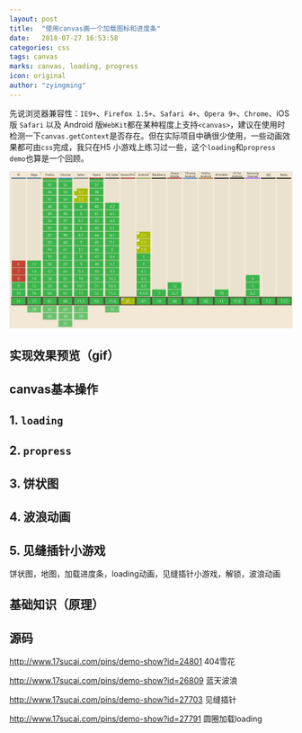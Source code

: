 ```yaml
---
layout: post
title:  "使用canvas画一个加载图标和进度条"
date:   2018-07-27 16:53:58
categories: css
tags: canvas
marks: canvas, loading, progress
icon: original
author: "zyingming"
---
```

先说浏览器兼容性：`IE9+`、`Firefox 1.5+`、`Safari 4+`、`Opera 9+`、`Chrome`、iOS 版 `Safari` 以及 Android 版`WebKit`都在某种程度上支持`<canvas>`，建议在使用时检测一下`canvas.getContext`是否存在。但在实际项目中确很少使用，一些动画效果都可由`css`完成，我只在H5 小游戏上练习过一些，这个`loading`和`propress demo`也算是一个回顾。

![canvas兼容性](/assets/images/pictures/2018-07/canvas_1.jpg)

## 实现效果预览（gif）
## canvas基本操作
## 1. `loading`
## 2. `propress`
## 3. 饼状图
## 4. 波浪动画
## 5. 见缝插针小游戏
饼状图，地图，加载进度条，loading动画，见缝插针小游戏，解锁，波浪动画
## 基础知识（原理）
## 源码

http://www.17sucai.com/pins/demo-show?id=24801  404雪花


http://www.17sucai.com/pins/demo-show?id=26809  蓝天波浪

http://www.17sucai.com/pins/demo-show?id=27703 见缝插针


http://www.17sucai.com/pins/demo-show?id=27791 圆圈加载loading